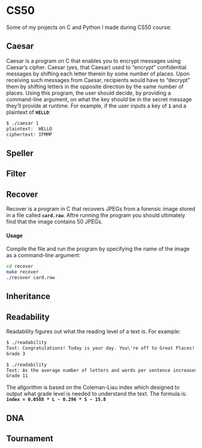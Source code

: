 # CS50
Some of my projects on C and Python I made during CS50 course:

## Caesar
Caesar is a program on C that enables you to encrypt messages using Caesar’s cipher. 
Caesar (yes, that Caesar) used to “encrypt” confidential messages by shifting each letter therein by some number of places. Upon receiving such messages from Caesar, recipients would have to “decrypt” them by shifting letters in the opposite direction by the same number of places.
Using this program, the user should decide, by providing a command-line argument, on what the key should be in the secret message they’ll provide at runtime.
For example, if the user inputs a key of **`1`** and a plaintext of **`HELLO`**:
```bash
$ ./caesar 1
plaintext:  HELLO
ciphertext: IFMMP
```
## Speller

## Filter

## Recover
Recover is a program in C that recovers JPEGs from a forensic image stored in a file called  **`card.raw`**.
Aftre running the program you should ultimately find that the image contains 50 JPEGs.

#### Usage
Compile the file and run the program by specifying the name of the image as a command-line argument:
```bash
cd recover
make recover
./recover card.raw
```


## Inheritance


## Readability
Readability figures out what the reading level of a text is. For example:
```bash
$ ./readability
Text: Congratulations! Today is your day. You\'re off to Great Places! You\'re off and away!
Grade 3
```
```bash
$ ./readability
Text: As the average number of letters and words per sentence increases, the Coleman-Liau index gives the text a higher reading level. If you were to take this paragraph, for instance, which has longer words and sentences than either of the prior two examples, the formula would give the text an eleventh grade reading level. 
Grade 11
```
The allgorithm is based on the Coleman-Liau index which designed to output what grade level is needed to understand the text. The formula is: **`index = 0.0588 * L - 0.296 * S - 15.8`**

## DNA

## Tournament
